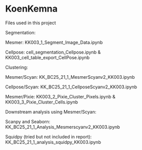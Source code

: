# KoenKemna
Files used in this project

Segmentation:

Mesmer: KK003_1_Segment_Image_Data.ipynb

Cellpose: cell_segmentation_Cellpose.ipynb & KK003_cell_table_export_CellPose.ipynb


Clustering:

Mesmer/Scyan: KK_BC25_21_1_MesmerScyanv2_KK003.ipynb

Cellpose/Scyan: KK_BC25_21_1_CellposeScyanv2_KK003.ipynb

Mesmer/Pixie: KK003_2_Pixie_Cluster_Pixels.ipynb & KK003_3_Pixie_Cluster_Cells.ipynb


Downstream analysis using Mesmer/Scyan:

Scanpy and Seaborn: KK_BC25_21_1_Analysis_Mesmerscyanv2_KK003.ipynb

Squidpy (tried but not included in report): KK_BC25_21_1_analysis_squidpy_KK003.ipynb

